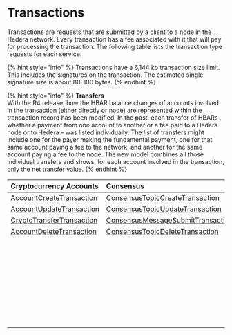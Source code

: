 # Transactions

Transactions are requests that are submitted by a client to a node in the Hedera network. Every transaction has a fee associated with it that will pay for processing the transaction. The following table lists the transaction type requests for each service.

{% hint style="info" %}
Transactions have a 6,144 kb transaction size limit. This includes the signatures on the transaction. The estimated single signature size is about 80-100 bytes.
{% endhint %}

{% hint style="info" %}
**Transfers**  
With the R4 release, how the HBAR balance changes of accounts involved in the transaction \(either directly or node\) are represented within the transaction record has been modified. In the past, each transfer of HBARs , whether a payment from one account to another or a fee paid to a Hedera node or to Hedera – was listed individually. The list of transfers might include one for the payer making the fundamental payment, one for that same account paying a fee to the network, and another for the same account paying a fee to the node. The new model combines all those individual transfers and shows, for each account involved in the transaction, only the net transfer value.
{% endhint %}

| Cryptocurrency Accounts | Consensus | Tokens | File Service | Smart Contracts |
| :--- | :--- | :--- | :--- | :--- |
| [AccountCreateTransaction](../cryptocurrency/create-an-account.md) | [ConsensusTopicCreateTransaction](../consensus/create-a-topic.md) | [TokenCreateTransaction](../tokens/define-a-token.md) | [FileCreateTransaction](../file-storage/create-a-file.md) | [ContractCreateTransaction](../smart-contracts/create-a-smart-contract.md) |
| [AccountUpdateTransaction](../cryptocurrency/update-an-account.md) | [ConsensusTopicUpdateTransaction](../consensus/update-a-topic.md) | [TokenUpdateTransaction](../tokens/update-a-token.md) | [FileAppendTransaction](../file-storage/append-to-a-file.md) | [ContractUpdateTransaction](../smart-contracts/update-a-smart-contract.md) |
| [CryptoTransferTransaction](../cryptocurrency/transfer-cryptocurrency.md) | [ConsensusMessageSubmitTransaction](../consensus/submit-a-message.md) | [TokenDeleteTransaction](../tokens/delete-a-token.md) | [FileUpdateTransaction](../file-storage/update-a-file.md) | [ContractDeleteTransaction](../smart-contracts/delete-a-smart-contract.md) |
| [AccountDeleteTransaction](../cryptocurrency/delete-an-account.md) | [ConsensusTopicDeleteTransaction](../consensus/delete-a-topic.md) | [TokenAssociateTransaction](../tokens/associate-tokens-to-an-account.md) | [FileDeleteTransaction](../file-storage/delete-a-file.md) |  |
|  |  | [TokenDissociateTransaction](../tokens/dissociate-tokens-from-an-account.md) |  |  |
|  |  | [TokenMintTransaction](../tokens/mint-a-token.md) |  |  |
|  |  | [TokenBurnTransaction](../tokens/burn-a-token.md) |  |  |
|  |  | [TokenFreezeTransaction](../tokens/freeze-an-account.md) |  |  |
|  |  | [TokenUnfreezeTransaction](../tokens/unfreeze-an-account.md) |  |  |
|  |  | [TokenGrantKycTransaction](../tokens/enable-kyc-account-flag-1.md) |  |  |
|  |  | [TokenRevokeKycTransaction](../tokens/disable-kyc-account-flag.md) |  |  |
|  |  | [TokenWipeTransaction](../tokens/wipe-a-token.md) |  |  |

